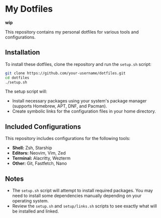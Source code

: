 # My Dotfiles

**wip**

This repository contains my personal dotfiles for various tools and configurations.

## Installation

To install these dotfiles, clone the repository and run the `setup.sh` script:

```bash
git clone https://github.com/your-username/dotfiles.git
cd dotfiles
./setup.sh
```

The setup script will:

* Install necessary packages using your system's package manager (supports Homebrew, APT, DNF, and Pacman).
* Create symbolic links for the configuration files in your home directory.

## Included Configurations

This repository includes configurations for the following tools:

* **Shell:** Zsh, Starship
* **Editors:** Neovim, Vim, Zed
* **Terminal:** Alacritty, Wezterm
* **Other:** Git, Fastfetch, Nano

## Notes

* The `setup.sh` script will attempt to install required packages. You may need to install some dependencies manually depending on your operating system.
* Review the `setup.sh` and `setup/links.sh` scripts to see exactly what will be installed and linked.
